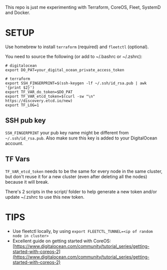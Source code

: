 This repo is just me experimenting with Terraform, CoreOS, Fleet, SystemD and Docker.

# SETUP

Use homebrew to install `terraform` (required) and `fleetctl` (optional).

You need to source the following (or add to ~/.bashrc or ~/.zshrc):

```
# digitalocean
export DO_PAT=your_digital_ocean_private_access_token

# terraform
export SSH_FINGERPRINT=$(ssh-keygen -lf ~/.ssh/id_rsa.pub | awk '{print $2}')
export TF_VAR_do_token=$DO_PAT
export TF_VAR_etcd_token=$(curl -sw "\n" https://discovery.etcd.io/new)
export TF_LOG=1
```

## SSH pub key

`SSH_FINGERPRINT` your pub key name might be different from `~/.ssh/id_rsa.pub`. Also make sure this key is added to your DigitalOcean account.

## TF Vars

`TF_VAR_etcd_token` needs to be the same for every node in the same cluster, but don't reuse it for a new cluster (even after deleting all the nodes) because it will break.

There's 2 scripts in the script/ folder to help generate a new token and/or update ~/.zshrc to use this new token.

# TIPS

 * Use fleetctl locally, by using `export FLEETCTL_TUNNEL=<ip of random node in cluster>`
 * Excellent guide on getting started with CoreOS: [https://www.digitalocean.com/community/tutorial_series/getting-started-with-coreos-2](https://www.digitalocean.com/community/tutorial_series/getting-started-with-coreos-2)

